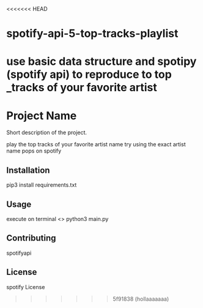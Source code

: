 <<<<<<< HEAD
# spotify-api-5-top-tracks-playlist
use basic data structure and spotipy (spotify api) to reproduce to top _tracks of your favorite artist 
=======
# Project Name

Short description of the project.

play the top tracks of your favorite artist name try using the exact artist name pops on spotify 
## Installation

pip3 install requirements.txt

## Usage

execute on terminal <>  python3 main.py

## Contributing

spotifyapi

## License

spotify License 
>>>>>>> 5f91838 (hollaaaaaaa)
